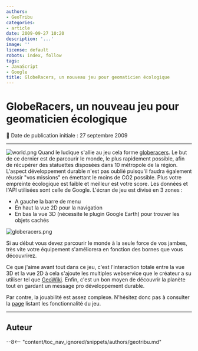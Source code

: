 ```yaml
---
authors:
- GeoTribu
categories:
- article
date: 2009-09-27 10:20
description: '...'
image: ''
license: default
robots: index, follow
tags:
- JavaScript
- Google
title: GlobeRacers, un nouveau jeu pour geomaticien écologique
---
```


# GlobeRacers, un nouveau jeu pour geomaticien écologique


:calendar: Date de publication initiale : 27 septembre 2009


----

![world.png](http://geotribu.net/sites/default/files/Tuto/img/Blog/world.png) Quand le ludique s'allie au jeu cela forme [globeracers](http://www.globeracers.net/index.php?option=com_frontpage&Itemid=1). Le but de ce dernier est de parcourir le monde, le plus rapidement possible, afin de récupérer des statuettes disposées dans 10 métropole de la région. L'aspect développement durable n'est pas oublié puisqu'il faudra également réussir "vos missions" en émettant le moins de CO2 possible. Plus votre empreinte écologique est faible et meilleur est votre score. Les données et l'API utilisées sont celle de Google. L'écran de jeu est divisé en 3 zones :


* A gauche la barre de menu
* En haut la vue 2D pour la navigation
* En bas la vue 3D (nécessite le plugin Google Earth) pour trouver les objets cachés


![globeracers.png](/sites/default/files/Tuto/img/Blog/divers/globeracers.png)



Si au début vous devez parcourir le monde à la seule force de vos jambes, très vite votre équipement s'améliorera en fonction des bornes que vous découvrirez.


Ce que j'aime avant tout dans ce jeu, c'est l'interaction totale entre la vue 3D et la vue 2D à cela s'ajoute les multiples webservice que le créateur a su utiliser tel que [GeoWiki](http://www.geowiki.fr/index.php?title=Accueil). Enfin, c'est un bon moyen de découvrir la planète tout en gardant un message pro développement durable.


Par contre, la jouabilité est assez complexe. N'hésitez donc pas à consulter la [page](http://www.globeracers.net/index.php?option=com_content&task=view&id=25&Itemid=41) listant les fonctionnalité du jeu.




----

## Auteur

--8<-- "content/toc_nav_ignored/snippets/authors/geotribu.md"
